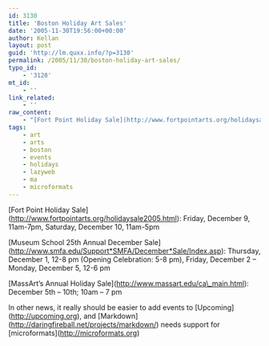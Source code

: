 ```yaml
---
id: 3130
title: 'Boston Holiday Art Sales'
date: '2005-11-30T19:56:00+00:00'
author: Kellan
layout: post
guid: 'http://lm.quxx.info/?p=3130'
permalink: /2005/11/30/boston-holiday-art-sales/
typo_id:
    - '3128'
mt_id:
    - ''
link_related:
    - ''
raw_content:
    - "[Fort Point Holiday Sale](http://www.fortpointarts.org/holidaysale2005.html): Friday, December 9, 11am-7pm, Saturday, December 10, 11am-5pm\r\n\r\n[Museum School 25th Annual December Sale](http://www.smfa.edu/Support_SMFA/December_Sale/Index.asp): Thursday, December 1, 12-8 pm (Opening Celebration: 5-8 pm), Friday, December 2 - Monday, December 5, 12-6 pm\r\n\r\n[MassArt\\'s Annual Holiday Sale](http://www.massart.edu/ca_main.html): December 5th - 10th; 10am - 7 pm\r\n\r\nIn other news, it really should be easier to add events to [Upcoming](http://upcoming.org), and [Markdown](http://daringfireball.net/projects/markdown/) needs support for [microformats](http://microformats.org)"
tags:
    - art
    - arts
    - boston
    - events
    - holidays
    - lazyweb
    - ma
    - microformats
---
```


\[Fort Point Holiday Sale\](http://www.fortpointarts.org/holidaysale2005.html): Friday, December 9, 11am-7pm, Saturday, December 10, 11am-5pm

\[Museum School 25th Annual December Sale\](http://www.smfa.edu/Support*SMFA/December*Sale/Index.asp): Thursday, December 1, 12-8 pm (Opening Celebration: 5-8 pm), Friday, December 2 – Monday, December 5, 12-6 pm

\[MassArt’s Annual Holiday Sale\](http://www.massart.edu/ca\_main.html): December 5th – 10th; 10am – 7 pm

In other news, it really should be easier to add events to \[Upcoming\](http://upcoming.org), and \[Markdown\](http://daringfireball.net/projects/markdown/) needs support for \[microformats\](http://microformats.org)